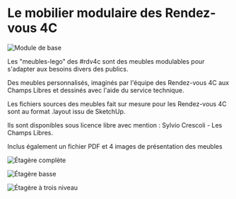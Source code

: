 # Le mobilier modulaire des Rendez-vous 4C 
![Module de base](DZY5lt8XcAApk-_.jpg)

Les "meubles-lego" des #rdv4c sont des meubles modulables pour s'adapter aux besoins divers des publics.

Des meubles personnalisés, imaginés par l'équipe des Rendez-vous 4C aux Champs Libres et dessinés avec l'aide du service technique.

Les fichiers sources des meubles fait sur mesure pour les Rendez-vous 4C sont au format .layout issu de SketchUp.
 
Ils sont disponibles sous licence libre avec mention : Sylvio Crescoli - Les Champs Libres.

Inclus également un fichier PDF et 4 images de présentation des meubles

![Étagère complète](DZY5lt1WsAAsmm-.jpg)

![Étagère basse](DZY5ltxX0AIILbx.jpg)

![Étagère à trois niveau](DZY5ltyWAAEK7ma.jpg)
